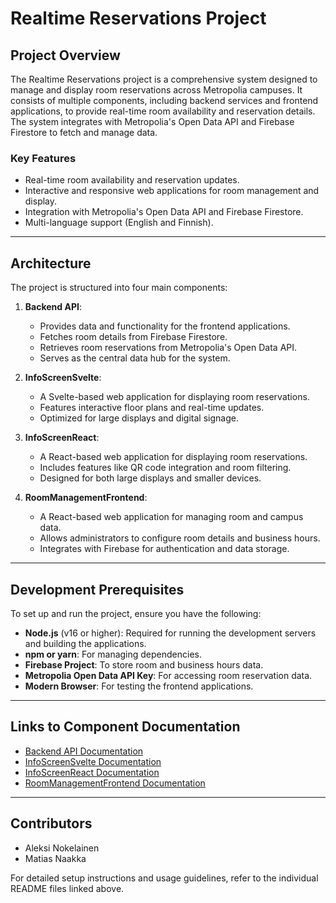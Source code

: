 # Realtime Reservations Project

## Project Overview

The Realtime Reservations project is a comprehensive system designed to manage and display room reservations across Metropolia campuses. It consists of multiple components, including backend services and frontend applications, to provide real-time room availability and reservation details. The system integrates with Metropolia's Open Data API and Firebase Firestore to fetch and manage data.

### Key Features
- Real-time room availability and reservation updates.
- Interactive and responsive web applications for room management and display.
- Integration with Metropolia's Open Data API and Firebase Firestore.
- Multi-language support (English and Finnish).

---

## Architecture

The project is structured into four main components:

1. **Backend API**:
   - Provides data and functionality for the frontend applications.
   - Fetches room details from Firebase Firestore.
   - Retrieves room reservations from Metropolia's Open Data API.
   - Serves as the central data hub for the system.

2. **InfoScreenSvelte**:
   - A Svelte-based web application for displaying room reservations.
   - Features interactive floor plans and real-time updates.
   - Optimized for large displays and digital signage.

3. **InfoScreenReact**:
   - A React-based web application for displaying room reservations.
   - Includes features like QR code integration and room filtering.
   - Designed for both large displays and smaller devices.

4. **RoomManagementFrontend**:
   - A React-based web application for managing room and campus data.
   - Allows administrators to configure room details and business hours.
   - Integrates with Firebase for authentication and data storage.

---

## Development Prerequisites

To set up and run the project, ensure you have the following:

- **Node.js** (v16 or higher): Required for running the development servers and building the applications.
- **npm or yarn**: For managing dependencies.
- **Firebase Project**: To store room and business hours data.
- **Metropolia Open Data API Key**: For accessing room reservation data.
- **Modern Browser**: For testing the frontend applications.

---

## Links to Component Documentation

- [Backend API Documentation](./backend-api/README.md)
- [InfoScreenSvelte Documentation](./infoscreensvelte/README.md)
- [InfoScreenReact Documentation](./infoscreenreact/README.md)
- [RoomManagementFrontend Documentation](./RoomManagementFrontend/README.md)

---

## Contributors

- Aleksi Nokelainen
- Matias Naakka

For detailed setup instructions and usage guidelines, refer to the individual README files linked above.
